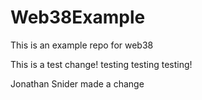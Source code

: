 # Web38Example
This is an example repo for web38


This is a test change! testing testing testing! 

Jonathan Snider
made a change

